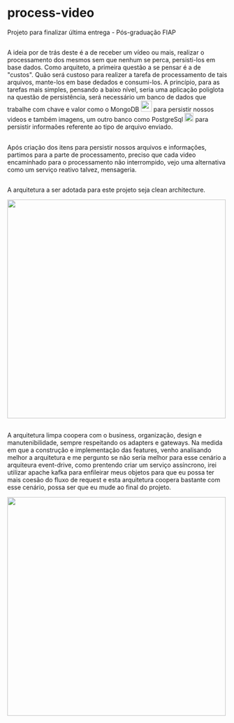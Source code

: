 # process-video
Projeto para finalizar última entrega - Pós-graduação FIAP

##
<p style='text-align: indent'> A ideia por de trás deste é a de receber um vídeo ou mais, realizar o processamento dos mesmos sem que nenhum se perca, persisti-los em base dados.
Como arquiteto, a primeira questão a se pensar é a de "custos". Quão será custoso para realizer a tarefa de processamento de tais arquivos, mante-los em base dedados e consumi-los.
A princípio, para as tarefas mais simples, pensando a baixo nível, seria uma aplicação poliglota na questão de persistência, será necessário um banco de dados que trabalhe com chave e valor como o MongoDB <img src="https://github.com/user-attachments/assets/9cd41ad2-cccd-4863-b5e2-cfed465dcc55" width="25"> para persistir nossos videos e também imagens, um outro banco como PostgreSql
<img src="https://github.com/user-attachments/assets/744c5564-978f-4e56-9c80-17709a30724c" width="20"> para persistir informaões referente ao tipo de arquivo enviado.</p>

##
Após criação dos itens para persistir nossos arquivos e informações, partimos para a parte de processamento, preciso que cada video encaminhado para o processamento não interrompido, vejo uma alternativa como um serviço reativo talvez, mensageria.

##
A arquitetura a ser adotada para este projeto seja clean architecture.

<img src="https://github.com/user-attachments/assets/48d89f4b-e2d8-4bf0-9fd9-c153b53639a0" width="500">

##
<p style='text-align: indent'>A arquitetura limpa coopera com o business, organização, design e manutenibilidade, sempre respeitando os adapters e gateways. Na medida em que a construção e implementação das features, venho analisando melhor a arquitetura e me pergunto se não seria melhor para esse cenário a arquiteura event-drive, como prentendo criar um serviço assíncrono, irei utilizar apache kafka para enfileirar meus objetos para que eu possa ter mais coesão do fluxo de request e esta arquitetura coopera bastante com esse cenário, possa ser que eu mude ao final do projeto.</p>

<img src="https://github.com/user-attachments/assets/12514a6b-0c2e-4459-b1b6-6ea1d3f49017" width="500">






